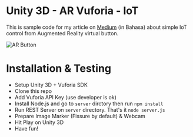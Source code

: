# Unity 3D - AR Vuforia - IoT

This is sample code for my article on [Medium](https://medium.com/pemrograman/augmented-reality-interaktifitas-unity-3d-vuforia-3320876898a6) (in Bahasa) about simple IoT control from Augmented Reality virtual button.

![AR Button](AR_Button.gif)



# Installation & Testing

- Setup Unity 3D  + Vuforia SDK
- Clone this repo
- Add Vuforia API Key (use developer is ok)
- Install Node.js and go to `server` dirctory then run `npm install`
- Run REST Server on `server` directory. That's it  `node server.js`
- Prepare Image Marker (Fissure by default) & Webcam
- Hit Play on Unity 3D
- Have fun!